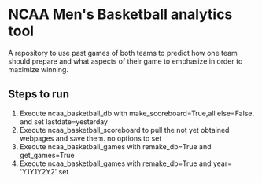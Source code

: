 # NCAA Men's Basketball analytics tool

A repository to use past games of both teams to predict how one team should prepare and what aspects of their game to emphasize in order to maximize winning. 


## Steps to run
1. Execute ncaa_basketball_db with make_scoreboard=True,all
   else=False, and set lastdate=yesterday
2. Execute ncaa_basketball_scoreboard to pull the not yet obtained
   webpages and save them. no options to set
3. Execute ncaa_basketball_games with remake_db=True and get_games=True
4. Execute ncaa_basketball_games with remake_db=True and year= 'Y1Y1Y2Y2' set
